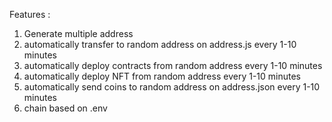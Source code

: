 Features :

1. Generate multiple address
2. automatically transfer to random address on address.js every 1-10 minutes
3. automatically deploy contracts from random address every 1-10 minutes
4. automatically deploy NFT from random address every 1-10 minutes
5. automatically send coins to random address on address.json every 1-10 minutes
6. chain based on .env
